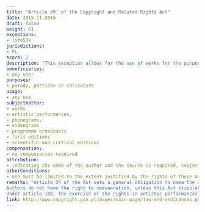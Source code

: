 ```yaml
---
title: "Article 29' of the Copyright and Related Rights Act"
date: 2015-11-2015
draft: false
weight: 61
exceptions:
- info53k
jurisdictions:
- PL
score: 2
description: "This exception allows for the use of works for the purposes of parody, pastiche or caricature, to the extent that is justified by the rights of these artistic genres." 
beneficiaries:
- any user
purposes: 
- parody, pastiche or caricature
usage:
- any use
subjectmatter:
- works
- artistic performances, 
- phonograms, 
- videograms 
- programme broadcasts 
- first editions 
- scientific and critical editions
compensation:
- no compensation required
attribution: 
- indicating the name of the author and the source is required, subject to existing options
otherConditions: 
- use must be limited to the extent justified by the rights of these artistic genres
remarks: "Article 34 of the Act sets a general obligation to name the author and the source, subject to existing options, in order to use the works within the limits of permissible free use.
Authors do not have the right to remuneration, unless this Act stipulates otherwise.
Under article 100, the exercise of the rights in artistic performances, phonograms, videograms and programme broadcasts, first editions or scientific and critical editions, is subject to the restrictions referred to in Articles 23-35, respectively."
link: http://www.copyright.gov.pl/pages/main-page/law-and-ordinances.php
---
```

